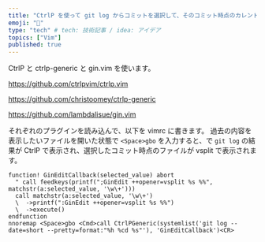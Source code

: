 ```yaml
---
title: "CtrlP を使って git log からコミットを選択して、そのコミット時点のカレントバッファのファイルを表示する"
emoji: "🤖"
type: "tech" # tech: 技術記事 / idea: アイデア
topics: ["Vim"]
published: true
---
```


CtrlP と ctrlp-generic と gin.vim を使います。

https://github.com/ctrlpvim/ctrlp.vim

https://github.com/christoomey/ctrlp-generic

https://github.com/lambdalisue/gin.vim

それぞれのプラグインを読み込んで、以下を vimrc に書きます。
過去の内容を表示したいファイルを開いた状態で `<Space>gbo` を入力すると、で `git log` の結果が CtrlP で表示され、選択したコミット時点のファイルが vsplit で表示されます。

```vim
function! GinEditCallback(selected_value) abort
  " call feedkeys(printf(";GinEdit ++opener=vsplit %s %%", matchstr(a:selected_value, '\w\+')))
  call matchstr(a:selected_value, '\w\+')
  \  ->printf(":GinEdit ++opener=vsplit %s %%")
  \  ->execute()
endfunction
nnoremap <Space>gbo <Cmd>call CtrlPGeneric(systemlist('git log --date=short --pretty=format:"%h %cd %s"'), 'GinEditCallback')<CR>
```

